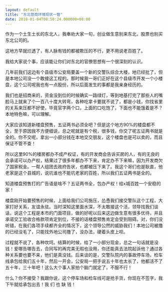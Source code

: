 ```yaml
---
layout: default
title: "东北营商环境现状一瞥"
date: 2018-01-04T08:50:24.000000+08:00
---
```


作为一个土生土长的东北人，我奉劝大家一句，创业做生意别来东北，股票也别买东北公司的。


这地方早就烂透了，有人脉有钱的都被欺压的不行，更不用说老百姓了。


我给大家说个事，应该能让你们对东北的官僚思想有一个很深刻的认识。


几年前我们这边有个县级市公安局要盖一个新的交警队综合大楼，地已经批了，但是本地公司没一个敢接这工程的。那时候我一哥们正好在这个县级市开发一个小楼盘，这个公司呢我也有一点股份，所以后面发生的事都是我亲身经历的。


我们也是招商来的，资金没到位的时候确实一路绿灯，等到地基打完了那些人的嘴脸马上就来了个一百八十度大转弯，各种吃拿卡要就不说了，都是小钱，你找省里的关系来压都不好使，毕竟官字两个口，上面的口吃饱了，下面也不能饿着是不？本地特色嘛，可以理解。


大家应该知道新楼盘预售，五证两书必须全吧？但是这个地方90%的楼盘都不全，至于原因我不方便细说，总之呢就是有个税，很多钱，你交了呢五证两书就是全的。你不交呢，拿出一小部分钱在本地交交朋友，这个楼盘也是可以卖的，而且保证不管不查！


所以这里90%的楼房都办不成产权证，有的开发商会告诉买房的人，有的无良的会承诺可以办产权，结果过了很多年都办不下来，肯定办不下来嘛，因为开发商欠了国家税金。一帮人组团去政府告状，也都被压下来了。我这个哥们也是耿直，他老家是这个县城的，说坑谁也不能坑老家的百姓，所以我们五证两书是全的。


知道楼盘预售打的广告语是啥不？五证两书全，包办产权！给x城百姓一个安稳的家！


楼盘刚开始要预售的时候，上面给我们公司施压，怂恿我们接交警队这个工程，大家打好关系，友谊永驻。当时深知这里面水深，不太敢接这个活，领导找我们谈话，说这个工程是本市的门面项目，做的好呢以后来这边做生意有很多优待，并且承诺交工验收合格款项肯定到位，不接的话楼盘预售肯定会受到阻碍。对，你们没听错，在我们各项手续都齐全的情况下，这个领导公然的威胁我们！本地公司被撸的已经没毛了，只能找外地公司撸了，没办法，硬着头皮上呗。


过程就不说了，各种坎坷。结算的时候，给了一小部分现金，总之一句话就是没钱！爱哪告哪告去，合同写的再完美无瑕也没用，你还能真去法院起诉他？通过各种关系要也要不来，他们是真没钱。后来谈的是，交警队院内的事故停车场，检车线承包给我们五十年，然后一开会，公安局一把手说五十年也太长了，他都活不了五十年，三十年吧！这么大个事人家拍个脑门就定了，不服不行！


什么？你不接受？我跟你说，这个停车场和检车线可是抢手货，你现在不签字，我下午就给承包出去！我 们 也 缺 钱！

